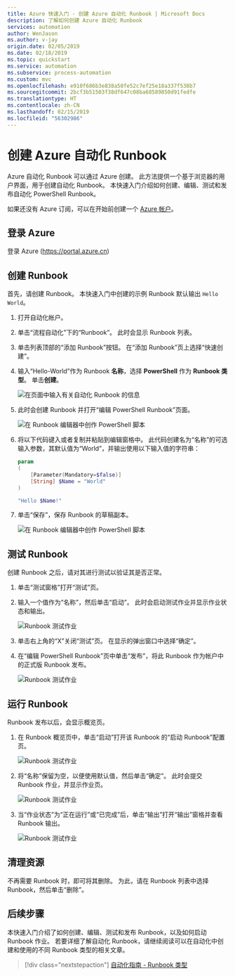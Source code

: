 ```yaml
---
title: Azure 快速入门 - 创建 Azure 自动化 Runbook | Microsoft Docs
description: 了解如何创建 Azure 自动化 Runbook
services: automation
author: WenJason
ms.author: v-jay
origin.date: 02/05/2019
ms.date: 02/18/2019
ms.topic: quickstart
ms.service: automation
ms.subservice: process-automation
ms.custom: mvc
ms.openlocfilehash: e910f686b3e838a50fe52c7ef25e18a337f538b7
ms.sourcegitcommit: 2bcf3b51503f38df647c08ba68589850d91fedfe
ms.translationtype: HT
ms.contentlocale: zh-CN
ms.lasthandoff: 02/15/2019
ms.locfileid: "56302986"
---
```

# <a name="create-an-azure-automation-runbook"></a>创建 Azure 自动化 Runbook

Azure 自动化 Runbook 可以通过 Azure 创建。 此方法提供一个基于浏览器的用户界面，用于创建自动化 Runbook。 本快速入门介绍如何创建、编辑、测试和发布自动化 PowerShell Runbook。

如果还没有 Azure 订阅，可以在开始前创建一个 [Azure 帐户](https://www.azure.cn/pricing/1rmb-trial/?WT.mc_id=A261C142F)。

## <a name="sign-in-to-azure"></a>登录 Azure

登录 Azure (https://portal.azure.cn)

## <a name="create-runbook"></a>创建 Runbook

首先，请创建 Runbook。 本快速入门中创建的示例 Runbook 默认输出 `Hello World`。

1. 打开自动化帐户。

1. 单击“流程自动化”下的“Runbook”。 此时会显示 Runbook 列表。

1. 单击列表顶部的“添加 Runbook”按钮。 在“添加 Runbook”页上选择“快速创建”。

1. 输入“Hello-World”作为 Runbook **名称**，选择 **PowerShell** 作为 **Runbook 类型**。 单击**创建**。

   ![在页面中输入有关自动化 Runbook 的信息](./media/automation-quickstart-create-runbook/automation-create-runbook-configure.png)

1. 此时会创建 Runbook 并打开“编辑 PowerShell Runbook”页面。

    ![在 Runbook 编辑器中创作 PowerShell 脚本](./media/automation-quickstart-create-runbook/automation-edit-runbook-empty.png)

1. 将以下代码键入或者复制并粘贴到编辑窗格中。 此代码创建名为“名称”的可选输入参数，其默认值为“World”，并输出使用以下输入值的字符串：
   
   ```powershell
   param
   (
       [Parameter(Mandatory=$false)]
       [String] $Name = "World"
   )

   "Hello $Name!"
   ```

1. 单击“保存”，保存 Runbook 的草稿副本。

    ![在 Runbook 编辑器中创作 PowerShell 脚本](./media/automation-quickstart-create-runbook/automation-edit-runbook.png)

## <a name="test-the-runbook"></a>测试 Runbook

创建 Runbook 之后，请对其进行测试以验证其是否正常。

1. 单击“测试窗格”打开“测试”页。

1. 输入一个值作为“名称”，然后单击“启动”。 此时会启动测试作业并显示作业状态和输出。

    ![Runbook 测试作业](./media/automation-quickstart-create-runbook/automation-test-runbook.png)

1. 单击右上角的“X”关闭“测试”页。 在显示的弹出窗口中选择“确定”。

1. 在“编辑 PowerShell Runbook”页中单击“发布”，将此 Runbook 作为帐户中的正式版 Runbook 发布。

   ![Runbook 测试作业](./media/automation-quickstart-create-runbook/automation-hello-world-runbook-job.png)

## <a name="run-the-runbook"></a>运行 Runbook

Runbook 发布以后，会显示概览页。

1. 在 Runbook 概览页中，单击“启动”打开该 Runbook 的“启动 Runbook”配置页。

   ![Runbook 测试作业](./media/automation-quickstart-create-runbook/automation-hello-world-runbook-start.png)

1. 将“名称”保留为空，以便使用默认值，然后单击“确定”。 此时会提交 Runbook 作业，并显示作业页。

   ![Runbook 测试作业](./media/automation-quickstart-create-runbook/automation-job-page.png)

1. 当“作业状态”为“正在运行”或“已完成”后，单击“输出”打开“输出”窗格并查看 Runbook 输出。

   ![Runbook 测试作业](./media/automation-quickstart-create-runbook/automation-hello-world-runbook-job-output.png)

## <a name="clean-up-resources"></a>清理资源

不再需要 Runbook 时，即可将其删除。 为此，请在 Runbook 列表中选择 Runbook，然后单击“删除”。

## <a name="next-steps"></a>后续步骤

本快速入门介绍了如何创建、编辑、测试和发布 Runbook，以及如何启动 Runbook 作业。 若要详细了解自动化 Runbook，请继续阅读可以在自动化中创建和使用的不同 Runbook 类型的相关文章。

> [!div class="nextstepaction"]
> [自动化指南 - Runbook 类型](./automation-runbook-types.md)

